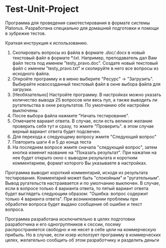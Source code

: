 # Test-Unit-Project
Программа для проведения самотестирования в формате системы Platonus. Разработана специально для домашней подготовки и помощи в зубрежке тестов. 

Краткая инструкция к использованию.
1) Скопировать вопросы из файла в формате *.doc/*.docx в новый текстовый файл в формате *.txt. Например, преподаватель дал Вам файл теста под именем "testy_pravo.doc". Создате новый текстовый файл с именем "testy_pravo.txt" и скопируйте в него все вопросы из исходного файла.
2) Откройте программу и в меню выберите "Ресурс" -> "Загрузить". Выбирайте новосозданный текстовый файл в окне выбора файла для загрузки.
3) [Необязательно] Настройте программу. В настройках можно указать количество вывода 25 вопросов или весь пул, а также выводить ли ругательства в окне результатов. По умолчанию обе настройки выключены.
3) После выбора файла нажмите "Начать тестирование".
4) Отмечаете вариант ответа. В случае, если есть великое желание проверить себя тут и сразу, то жмите "Проверить". в этом случае верный вариант ответа будет подсвечен.
5) Для перехода к следующему вопросу жмите "Следующий вопрос"
6) Повторить шаги 4 и 5 до конца теста
7) На последнем вопросе жмите сначала "следующий вопрос", затем кнопка изменит название на "Показать результат". При нажатии на нее будет открыто окно с выводом результата и коротким комментарием, формат которого Вы указываете в настройках.

Программа выводит короткий комментарий, исходя из результата тестирования. Комментарий может быть "спокойным" и "ругательным". Вывод ругательств настраивается и по умолчанию выключен. В случае, если в вопросе только 4 варианта ответа, то пятый вариант ответа будет выглядеть следующим образом: "Ошибка: вопрос содержит только 4 варианта ответа". При возникновении проблемы при обработке вопроса будет выдано сообщение об ошибке и текст вопроса.

Программа разработана исключительно в целях подготовки разработчика и его одногруппников к сессии, посему распространяется свободно и не несет в себе цели на коммерческую прибыль. Но в случае, если юзер исползует программу в коммерческих целях, желательно сообщить об этом разработчику и разделить деньги
